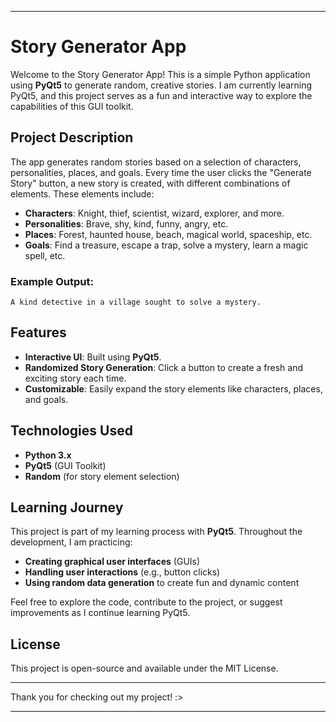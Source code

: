 
---

# Story Generator App

Welcome to the Story Generator App! This is a simple Python application using **PyQt5** to generate random, creative stories. I am currently learning PyQt5, and this project serves as a fun and interactive way to explore the capabilities of this GUI toolkit.

## Project Description

The app generates random stories based on a selection of characters, personalities, places, and goals. Every time the user clicks the "Generate Story" button, a new story is created, with different combinations of elements. These elements include:

- **Characters**: Knight, thief, scientist, wizard, explorer, and more.
- **Personalities**: Brave, shy, kind, funny, angry, etc.
- **Places**: Forest, haunted house, beach, magical world, spaceship, etc.
- **Goals**: Find a treasure, escape a trap, solve a mystery, learn a magic spell, etc.

### Example Output:
```
A kind detective in a village sought to solve a mystery.
```

## Features

- **Interactive UI**: Built using **PyQt5**.
- **Randomized Story Generation**: Click a button to create a fresh and exciting story each time.
- **Customizable**: Easily expand the story elements like characters, places, and goals.

## Technologies Used

- **Python 3.x**
- **PyQt5** (GUI Toolkit)
- **Random** (for story element selection)

## Learning Journey

This project is part of my learning process with **PyQt5**. Throughout the development, I am practicing:
- **Creating graphical user interfaces** (GUIs)
- **Handling user interactions** (e.g., button clicks)
- **Using random data generation** to create fun and dynamic content

Feel free to explore the code, contribute to the project, or suggest improvements as I continue learning PyQt5.

## License

This project is open-source and available under the MIT License.

---

Thank you for checking out my project! :>

---



